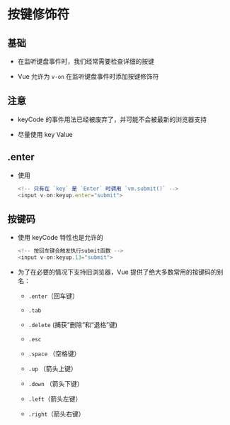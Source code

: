 # 按键修饰符

## 基础

- 在监听键盘事件时，我们经常需要检查详细的按键

- Vue 允许为 `v-on` 在监听键盘事件时添加按键修饰符

## 注意

- keyCode 的事件用法已经被废弃了，并可能不会被最新的浏览器支持

- 尽量使用 key Value

## .enter

- 使用

    ```js
    <!-- 只有在 `key` 是 `Enter` 时调用 `vm.submit()` -->
    <input v-on:keyup.enter="submit">
    ```

## 按键码

- 使用 keyCode 特性也是允许的

    ```js
    <!-- 按回车键会触发执行submit函数 -->
    <input v-on:keyup.13="submit">
    ```

- 为了在必要的情况下支持旧浏览器，Vue 提供了绝大多数常用的按键码的别名：

  - `.enter`（回车键）

  - `.tab`

  - `.delete` (捕获“删除”和“退格”键)

  - `.esc`

  - `.space` （空格键）

  - `.up` （箭头上键）

  - `.down` （箭头下键）

  - `.left`（箭头左键）

  - `.right`（箭头右键）
